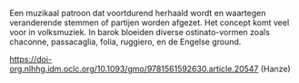 Een muzikaal patroon dat voortdurend herhaald wordt en waartegen veranderende stemmen of partijen worden afgezet. Het concept komt veel voor in volksmuziek. In barok bloeiden diverse ostinato-vormen zoals chaconne, passacaglia, folia, ruggiero, en de Engelse ground.

https://doi-org.nlhhg.idm.oclc.org/10.1093/gmo/9781561592630.article.20547 (Hanze)
